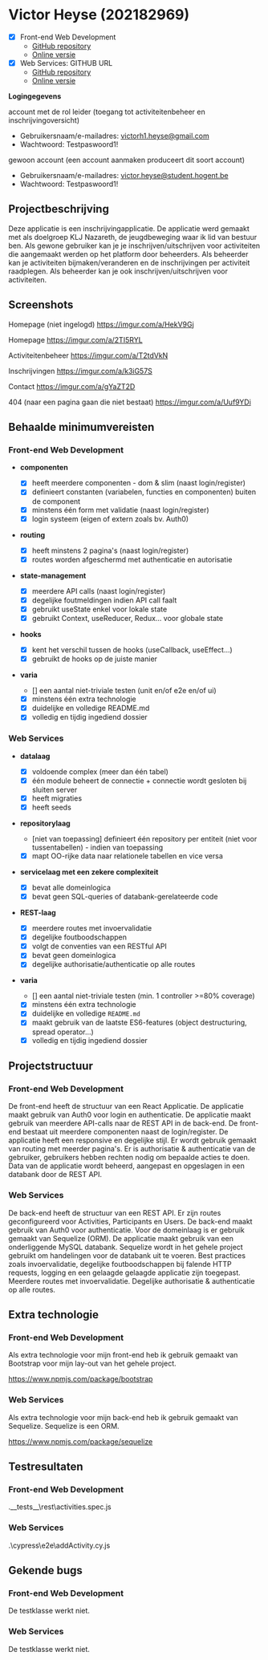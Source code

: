 # Victor Heyse (202182969)

- [x] Front-end Web Development
  - [GitHub repository](https://github.com/Web-IV/2223-frontendweb-victorheyse)
  - [Online versie](github.com/HOGENT-Web)
- [x] Web Services: GITHUB URL
  - [GitHub repository](https://github.com/Web-IV/2223-webservices-VictorHeyse)
  - [Online versie](github.com/HOGENT-Web)

**Logingegevens**

account met de rol leider (toegang tot activiteitenbeheer en inschrijvingoversicht)

- Gebruikersnaam/e-mailadres: victorh1.heyse@gmail.com
- Wachtwoord: Testpaswoord1!

gewoon account (een account aanmaken produceert dit soort account)

- Gebruikersnaam/e-mailadres: victor.heyse@student.hogent.be
- Wachtwoord: Testpaswoord1!

## Projectbeschrijving

Deze applicatie is een inschrijvingapplicatie.
De applicatie werd gemaakt met als doelgroep KLJ Nazareth, de jeugdbeweging waar ik lid van bestuur ben.
Als gewone gebruiker kan je je inschrijven/uitschrijven voor activiteiten die aangemaakt werden op het platform door beheerders.
Als beheerder kan je activiteiten bijmaken/veranderen en de inschrijvingen per activiteit raadplegen.
Als beheerder kan je ook inschrijven/uitschrijven voor activiteiten.

## Screenshots

Homepage (niet ingelogd)
https://imgur.com/a/HekV9Gj

Homepage
https://imgur.com/a/2TI5RYL

Activiteitenbeheer
https://imgur.com/a/T2tdVkN

Inschrijvingen
https://imgur.com/a/k3iG57S

Contact
https://imgur.com/a/gYaZT2D

404 (naar een pagina gaan die niet bestaat)
https://imgur.com/a/Uuf9YDi

## Behaalde minimumvereisten

### Front-end Web Development

- **componenten**

  - [x] heeft meerdere componenten - dom & slim (naast login/register)
  - [x] definieert constanten (variabelen, functies en componenten) buiten de component
  - [x] minstens één form met validatie (naast login/register)
  - [x] login systeem (eigen of extern zoals bv. Auth0)
        <br />

- **routing**

  - [x] heeft minstens 2 pagina's (naast login/register)
  - [x] routes worden afgeschermd met authenticatie en autorisatie
        <br />

- **state-management**

  - [x] meerdere API calls (naast login/register)
  - [x] degelijke foutmeldingen indien API call faalt
  - [x] gebruikt useState enkel voor lokale state
  - [x] gebruikt Context, useReducer, Redux… voor globale state
        <br />

- **hooks**

  - [x] kent het verschil tussen de hooks (useCallback, useEffect…)
  - [x] gebruikt de hooks op de juiste manier
        <br />

- **varia**
  - [] een aantal niet-triviale testen (unit en/of e2e en/of ui)
  - [x] minstens één extra technologie
  - [x] duidelijke en volledige README.md
  - [x] volledig en tijdig ingediend dossier

### Web Services

- **datalaag**

  - [x] voldoende complex (meer dan één tabel)
  - [x] één module beheert de connectie + connectie wordt gesloten bij sluiten server
  - [x] heeft migraties
  - [x] heeft seeds
        <br />

- **repositorylaag**

  - [niet van toepassing] definieert één repository per entiteit (niet voor tussentabellen) - indien van toepassing
  - [x] mapt OO-rijke data naar relationele tabellen en vice versa
        <br />

- **servicelaag met een zekere complexiteit**

  - [x] bevat alle domeinlogica
  - [x] bevat geen SQL-queries of databank-gerelateerde code
        <br />

- **REST-laag**

  - [x] meerdere routes met invoervalidatie
  - [x] degelijke foutboodschappen
  - [x] volgt de conventies van een RESTful API
  - [x] bevat geen domeinlogica
  - [x] degelijke authorisatie/authenticatie op alle routes
        <br />

- **varia**
  - [] een aantal niet-triviale testen (min. 1 controller >=80% coverage)
  - [x] minstens één extra technologie
  - [x] duidelijke en volledige `README.md`
  - [x] maakt gebruik van de laatste ES6-features (object destructuring, spread operator...)
  - [x] volledig en tijdig ingediend dossier

## Projectstructuur

### Front-end Web Development

De front-end heeft de structuur van een React Applicatie.
De applicatie maakt gebruik van Auth0 voor login en authenticatie.
De applicatie maakt gebruik van meerdere API-calls naar de REST API in de back-end.
De front-end bestaat uit meerdere componenten naast de login/register.
De applicatie heeft een responsive en degelijke stijl.
Er wordt gebruik gemaakt van routing met meerder pagina's.
Er is authorisatie & authenticatie van de gebruiker, gebruikers hebben rechten nodig om bepaalde acties te doen.
Data van de applicatie wordt beheerd, aangepast en opgeslagen in een databank door de REST API.

### Web Services

De back-end heeft de structuur van een REST API.
Er zijn routes geconfigureerd voor Activities, Participants en Users.
De back-end maakt gebruik van Auth0 voor authenticatie.
Voor de domeinlaag is er gebruik gemaakt van Sequelize (ORM).
De applicatie maakt gebruik van een onderliggende MySQL databank.
Sequelize wordt in het gehele project gebruikt om handelingen voor de databank uit te voeren.
Best practices zoals invoervalidatie, degelijke foutboodschappen bij falende HTTP requests, logging en een gelaagde gelaagde applicatie zijn toegepast.
Meerdere routes met invoervalidatie.
Degelijke authorisatie & authenticatie op alle routes.

## Extra technologie

### Front-end Web Development

Als extra technologie voor mijn front-end heb ik gebruik gemaakt van Bootstrap voor mijn lay-out van het gehele project.

https://www.npmjs.com/package/bootstrap

### Web Services

Als extra technologie voor mijn back-end heb ik gebruik gemaakt van Sequelize.
Sequelize is een ORM.

https://www.npmjs.com/package/sequelize

## Testresultaten

### Front-end Web Development

.\_\_tests\_\_\rest\activities.spec.js

### Web Services

.\cypress\e2e\addActivity.cy.js

## Gekende bugs

### Front-end Web Development

De testklasse werkt niet.

### Web Services

De testklasse werkt niet.
